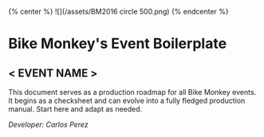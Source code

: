 {% center %} ![](/assets/BM2016 circle 500.png) {% endcenter %}

# Bike Monkey's Event Boilerplate

## < EVENT NAME >

This document serves as a production roadmap for all Bike Monkey events. It begins as a checksheet and can evolve into a fully fledged production manual. Start here and adapt as needed.

_Developer: Carlos Perez_

